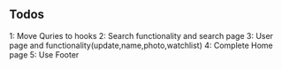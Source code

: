## Todos
1: Move Quries to hooks
2: Search functionality and search page
3: User page and functionality(update,name,photo,watchlist)
4: Complete Home page
5: Use Footer